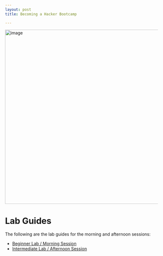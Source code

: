 ```yaml
---
layout: post
title: Becoming a Hacker Bootcamp

---
```


<img width="574" alt="image" src="https://github.com/becomingahacker/bah-foundations-site/assets/1690898/63a86b44-8f27-49fd-8d8a-9ee283235d09">


# Lab Guides

The following are the lab guides for the morning and afternoon sessions:

- [Beginner Lab / Morning Session](https://becomingahacker.com/training/lab-guide/BECOMING_A_HACKER_MORNING.pdf)
- [Intermediate Lab / Afternoon Session](https://becomingahacker.com/training/lab-guide/BECOMING_A_HACKER_AFTERNOON.pdf)
